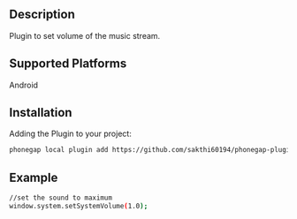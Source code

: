 ## Description

Plugin to set volume of the music stream.

## Supported Platforms

Android

## Installation

Adding the Plugin to your project:
```bash
phonegap local plugin add https://github.com/sakthi60194/phonegap-plugin-systemvolume.git
```

## Example

```bash
//set the sound to maximum
window.system.setSystemVolume(1.0);
```
